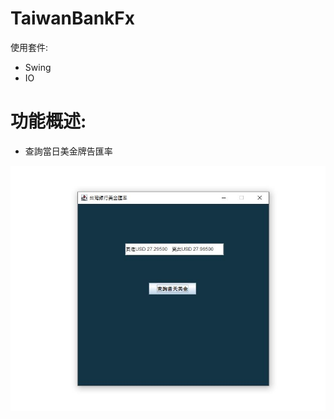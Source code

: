 # TaiwanBankFx
使用套件:  
- Swing
- IO
  
# 功能概述:  
- 查詢當日美金牌告匯率

![image](https://github.com/Sarah011019/TaiwanBankFx/blob/83cf137bc8b849e5526060aad2bb3a7a4ca0bfd8/1.jpg)
